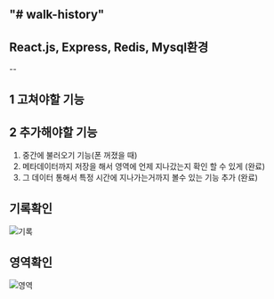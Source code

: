 "# walk-history" 
--
## React.js, Express, Redis, Mysql환경
--

## 1 고쳐야할 기능

## 2 추가해야할 기능

1. 중간에 불러오기 기능(폰 꺼졌을 때)
2. 메타데이터까지 저장을 해서 영역에 언제 지나갔는지 확인 할 수 있게 (완료)
3. 그 데이터 통해서 특정 시간에 지나가는거까지 볼수 있는 기능 추가 (완료)

## 기록확인
![기록](https://user-images.githubusercontent.com/47955803/149265856-4ac1b718-8f6b-40e5-84d4-62f762d146e0.png)

## 영역확인
![영역](https://user-images.githubusercontent.com/47955803/149265837-36dbcb3c-8d55-45c5-a981-2f5e13d22770.png)
